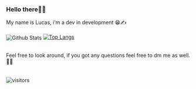 ### Hello there👋👋
My name is Lucas, i'm a dev in development 😁✍️<br><br>
<img align="center" alt="Github Stats" src="https://github-readme-stats.vercel.app/api?username=Luaxlz&show_icons=true&hide_border=true&include_all_commits=true"/> [![Top Langs](https://github-readme-stats.vercel.app/api/top-langs/?username=Luaxlz&layout=compact)](https://github.com/anuraghazra/github-readme-stats)<br><br>

Feel free to look around, if you got any questions feel free to dm me as well. 🤔🙋 <br><br><br>
![visitors](https://visitor-badge.glitch.me/badge?page_id=Luaxlz.Luaxlz)
<!--
**Luaxlz/Luaxlz** is a ✨ _special_ ✨ repository because its `README.md` (this file) appears on your GitHub profile.

Here are some ideas to get you started:

- 🔭 I’m currently working on ...
- 🌱 I’m currently learning ...
- 👯 I’m looking to collaborate on ...
- 🤔 I’m looking for help with ...
- 💬 Ask me about ...
- 📫 How to reach me: ...
- 😄 Pronouns: ...
- ⚡ Fun fact: ...
-->
